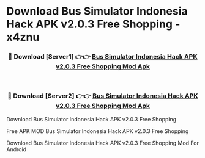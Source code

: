 # Download Bus Simulator Indonesia Hack APK v2.0.3 Free Shopping - x4znu



<div align="center">
<h3>🔴 Download [Server1] 👉👉 <a href="https://momento.my/?title=Bus_Simulator_Indonesia_Hack_APK_v2.0.3_Free_Shopping">Bus Simulator Indonesia Hack APK v2.0.3 Free Shopping Mod Apk</a></h3><br>

<h3>🔴 Download [Server2] 👉👉 <a href="https://momento.my/?title=Bus_Simulator_Indonesia_Hack_APK_v2.0.3_Free_Shopping">Bus Simulator Indonesia Hack APK v2.0.3 Free Shopping Mod Apk</a></h3>
</div>



Download Bus Simulator Indonesia Hack APK v2.0.3 Free Shopping 

Free APK MOD Bus Simulator Indonesia Hack APK v2.0.3 Free Shopping 

Download Bus Simulator Indonesia Hack APK v2.0.3 Free Shopping Mod For Android
